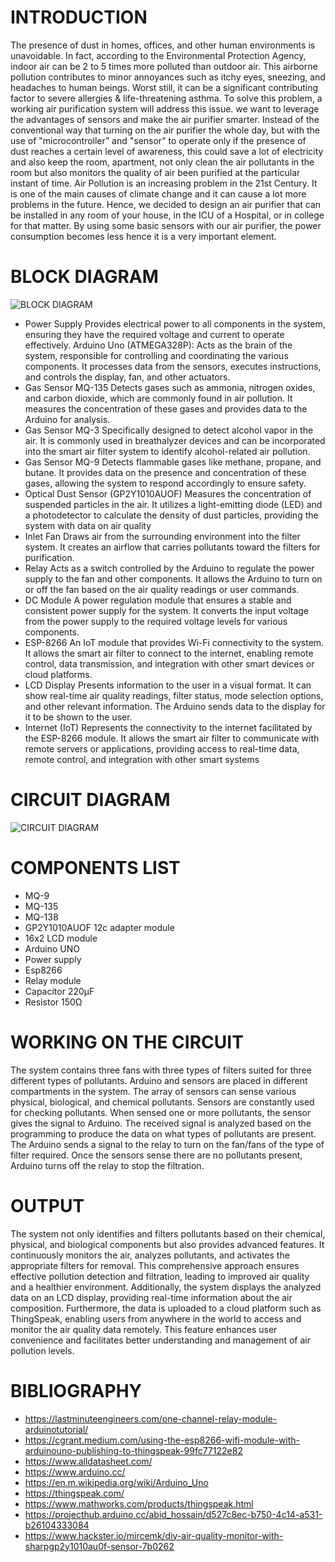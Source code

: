 
# INTRODUCTION
The presence of dust in homes, offices, and other human environments is unavoidable. In fact, according to the Environmental Protection Agency, indoor air can be 2 to 5 times more polluted than outdoor air. This airborne pollution contributes to minor annoyances such as itchy eyes, sneezing, and headaches to human beings. Worst still, it can be a significant contributing factor to severe allergies & life-threatening asthma. To solve this problem, a working air purification system will address this issue. we want to leverage the advantages of sensors and make the air purifier smarter. Instead of the conventional way that turning on the air purifier the whole day, but with the use of "microcontroller” and "sensor” to operate only if the presence of dust reaches a certain level of awareness, this could save a lot of electricity and also keep the room, apartment, not only clean the air pollutants in the room but also monitors the quality of air been purified at the particular instant of time. Air Pollution is an increasing problem in the 21st Century. It is one of the main causes of climate change and it can cause a lot more problems in the future. 
Hence, we decided to design an air purifier that can be installed in any room of your house, in the ICU of a Hospital, or in college for that matter. By using some basic sensors with our air purifier, the power consumption becomes less hence it is a very important element.
# BLOCK DIAGRAM
![BLOCK DIAGRAM](https://github.com/HavocJames/smart-air-filter/assets/124689464/ed26c013-0de2-4423-9c63-2f821fcadd4d)
 * Power Supply
Provides electrical power to all components in the system, ensuring they have the required voltage and current to operate effectively. Arduino Uno (ATMEGA328P): Acts as the brain of the system, responsible for controlling and coordinating the various components. It processes data from the sensors, executes instructions, and controls the display, fan, and other actuators.
 * Gas Sensor MQ-135
Detects gases such as ammonia, nitrogen oxides, and carbon dioxide, which are commonly found in air pollution. It measures the concentration of these gases and provides data to the Arduino for analysis.
 * Gas Sensor MQ-3
Specifically designed to detect alcohol vapor in the air. It is commonly used in breathalyzer devices and can be incorporated into the smart air filter system to identify alcohol-related air pollution.
 * Gas Sensor MQ-9
Detects flammable gases like methane, propane, and butane. It provides data on the presence and concentration of these gases, allowing the system to respond accordingly to ensure safety.
 * Optical Dust Sensor (GP2Y1010AUOF)
Measures the concentration of suspended particles in the air. It utilizes a light-emitting diode (LED) and a photodetector to calculate the density of dust particles, providing the system with data on air quality
 * Inlet Fan
Draws air from the surrounding environment into the filter system. It creates an airflow that carries pollutants toward the filters for purification.
 * Relay
Acts as a switch controlled by the Arduino to regulate the power supply to the fan and other components. It allows the Arduino to turn on or off the fan based on the air quality readings or user commands.
 * DC Module
A power regulation module that ensures a stable and consistent power supply for the system. It converts the input voltage from the power supply to the required voltage levels for various components.
 * ESP-8266
An IoT module that provides Wi-Fi connectivity to the system. It allows the smart air filter to connect to the internet, enabling remote control, data transmission, and integration with other smart devices or cloud platforms.
 * LCD Display
Presents information to the user in a visual format. It can show real-time air quality readings, filter status, mode selection options, and other relevant information. The Arduino sends data
to the display for it to be shown to the user.
 * Internet (IoT)
Represents the connectivity to the internet facilitated by the ESP-8266 module. It allows the smart air filter to communicate with remote servers or applications, providing access to real-time data, remote control, and integration with other smart systems
# CIRCUIT DIAGRAM
![CIRCUIT DIAGRAM](https://github.com/HavocJames/smart-air-filter/assets/124689464/bc7bf3dd-3a34-41e1-ad09-c0822aa683d7)
# COMPONENTS LIST
* MQ-9
* MQ-135
* MQ-138
* GP2Y1010AUOF
 12c adapter module
* 16x2 LCD module
* Arduino UNO
* Power supply
* Esp8266
* Relay module
* Capacitor 220µF
* Resistor 150Ω
# WORKING ON THE CIRCUIT
The system contains three fans with three types of filters suited for three different types of pollutants.
Arduino and sensors are placed in different compartments in the system. The array of sensors can sense various physical, biological, and chemical pollutants. Sensors are constantly used for checking pollutants. When sensed one or more pollutants, the sensor gives the signal to Arduino.
The received signal is analyzed based on the programming to produce the data on what types of pollutants are present. The Arduino sends a signal to the relay to turn on the fan/fans of the type of filter required. Once the sensors sense there are no pollutants present, Arduino turns off the relay to stop the filtration.
# OUTPUT
The system not only identifies and filters pollutants based on their chemical, physical, and biological components but also provides advanced features. It continuously monitors the air, analyzes pollutants, and activates the appropriate filters for removal.
This comprehensive approach ensures effective pollution detection and filtration, leading to improved air quality and a healthier environment. Additionally, the system displays the analyzed data on an LCD display, providing real-time information about the air composition. 
Furthermore, the data is uploaded to a cloud platform such as ThingSpeak, enabling users from anywhere in the world to access and monitor the air quality data remotely. This feature enhances user convenience and facilitates better understanding and management of air pollution levels.

# BIBLIOGRAPHY
* https://lastminuteengineers.com/one-channel-relay-module-arduinotutorial/
* https://cgrant.medium.com/using-the-esp8266-wifi-module-with-arduinouno-publishing-to-thingspeak-99fc77122e82
* https://www.alldatasheet.com/
* https://www.arduino.cc/
* https://en.m.wikipedia.org/wiki/Arduino_Uno
* https://thingspeak.com/
* https://www.mathworks.com/products/thingspeak.html
* https://projecthub.arduino.cc/abid_hossain/d527c8ec-b750-4c14-a531-b26104333084
* https://www.hackster.io/mircemk/diy-air-quality-monitor-with-sharpgp2y1010au0f-sensor-7b0262
